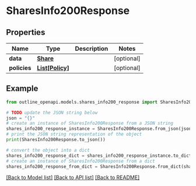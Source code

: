 # SharesInfo200Response


## Properties

Name | Type | Description | Notes
------------ | ------------- | ------------- | -------------
**data** | [**Share**](Share.md) |  | [optional] 
**policies** | [**List[Policy]**](Policy.md) |  | [optional] 

## Example

```python
from outline_openapi.models.shares_info200_response import SharesInfo200Response

# TODO update the JSON string below
json = "{}"
# create an instance of SharesInfo200Response from a JSON string
shares_info200_response_instance = SharesInfo200Response.from_json(json)
# print the JSON string representation of the object
print(SharesInfo200Response.to_json())

# convert the object into a dict
shares_info200_response_dict = shares_info200_response_instance.to_dict()
# create an instance of SharesInfo200Response from a dict
shares_info200_response_from_dict = SharesInfo200Response.from_dict(shares_info200_response_dict)
```
[[Back to Model list]](../README.md#documentation-for-models) [[Back to API list]](../README.md#documentation-for-api-endpoints) [[Back to README]](../README.md)


